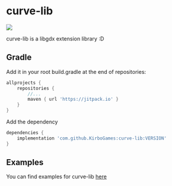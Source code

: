 # curve-lib

[![](https://jitpack.io/v/KirboGames/curve-lib.svg)](https://jitpack.io/#KirboGames/curve-lib)

curve-lib is a libgdx extension library :D

## Gradle

Add it in your root build.gradle at the end of repositories:

```groovy
allprojects {
    repositories {
        //...
        maven { url 'https://jitpack.io' }
    }
}
```

Add the dependency

```groovy
dependencies {
    implementation 'com.github.KirboGames:curve-lib:VERSION'
}
```

## Examples

You can find examples for curve-lib [here](https://github.com/KirboGames/curve-lib-examples)